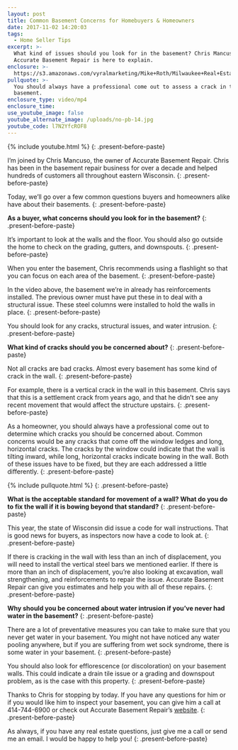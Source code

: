 ```yaml
---
layout: post
title: Common Basement Concerns for Homebuyers & Homeowners
date: 2017-11-02 14:20:03
tags:
  - Home Seller Tips
excerpt: >-
  What kind of issues should you look for in the basement? Chris Mancuso from
  Accurate Basement Repair is here to explain.
enclosure: >-
  https://s3.amazonaws.com/vyralmarketing/Mike+Roth/Milwaukee+Real+Estate-+Common+Basement+Concerns+for+Homebuyers+%2526+Homeowners.mp4
pullquote: >-
  You should always have a professional come out to assess a crack in the
  basement.
enclosure_type: video/mp4
enclosure_time:
use_youtube_image: false
youtube_alternate_image: /uploads/no-pb-14.jpg
youtube_code: l7N2YfcROF8
---
```



{% include youtube.html %}
{: .present-before-paste}

I’m joined by Chris Mancuso, the owner of Accurate Basement Repair. Chris has been in the basement repair business for over a decade and helped hundreds of customers all throughout eastern Wisconsin.
{: .present-before-paste}

Today, we’ll go over a few common questions buyers and homeowners alike have about their basements.
{: .present-before-paste}

**As a buyer, what concerns should you look for in the basement?**
{: .present-before-paste}

It’s important to look at the walls and the floor. You should also go outside the home to check on the grading, gutters, and downspouts.
{: .present-before-paste}

When you enter the basement, Chris recommends using a flashlight so that you can focus on each area of the basement.
{: .present-before-paste}

In the video above, the basement we’re in already has reinforcements installed. The previous owner must have put these in to deal with a structural issue. These steel columns were installed to hold the walls in place.
{: .present-before-paste}

You should look for any cracks, structural issues, and water intrusion.
{: .present-before-paste}

**What kind of cracks should you be concerned about?**
{: .present-before-paste}

Not all cracks are bad cracks. Almost every basement has some kind of crack in the wall.
{: .present-before-paste}

For example, there is a vertical crack in the wall in this basement. Chris says that this is a settlement crack from years ago, and that he didn’t see any recent movement that would affect the structure upstairs.
{: .present-before-paste}

As a homeowner, you should always have a professional come out to determine which cracks you should be concerned about. Common concerns would be any cracks that come off the window ledges and long, horizontal cracks. The cracks by the window could indicate that the wall is tilting inward, while long, horizontal cracks indicate bowing in the wall. Both of these issues have to be fixed, but they are each addressed a little differently.
{: .present-before-paste}

{% include pullquote.html %}
{: .present-before-paste}

**What is the acceptable standard for movement of a wall? What do you do to fix the wall if it is bowing beyond that standard?**
{: .present-before-paste}

This year, the state of Wisconsin did issue a code for wall instructions. That is good news for buyers, as inspectors now have a code to look at.
{: .present-before-paste}

If there is cracking in the wall with less than an inch of displacement, you will need to install the vertical steel bars we mentioned earlier. If there is more than an inch of displacement, you’re also looking at excavation, wall strengthening, and reinforcements to repair the issue. Accurate Basement Repair can give you estimates and help you with all of these repairs.
{: .present-before-paste}

**Why should you be concerned about water intrusion if you’ve never had water in the basement?**
{: .present-before-paste}

There are a lot of preventative measures you can take to make sure that you never get water in your basement. You might not have noticed any water pooling anywhere, but if you are suffering from wet sock syndrome, there is some water in your basement.
{: .present-before-paste}

You should also look for efflorescence (or discoloration) on your basement walls. This could indicate a drain tile issue or a grading and downspout problem, as is the case with this property.
{: .present-before-paste}

Thanks to Chris for stopping by today. If you have any questions for him or if you would like him to inspect your basement, you can give him a call at 414-744-6900 or check out Accurate Basement Repair’s [website](https://www.accuratebasementrepair.com/).
{: .present-before-paste}

As always, if you have any real estate questions, just give me a call or send me an email. I would be happy to help you!
{: .present-before-paste}